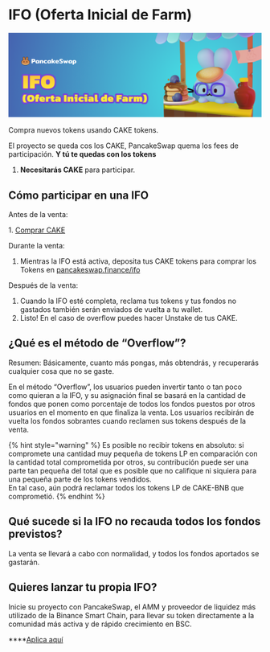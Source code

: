 # IFO (Oferta Inicial de Farm)



![](../../.gitbook/assets/ifo.png)

Compra nuevos tokens usando CAKE tokens.&#x20;

El proyecto se queda cos los CAKE, PancakeSwap quema los fees de participación. **Y tú te quedas con los tokens**

1. **Necesitarás CAKE** para participar.

## **Cómo participar en una IFO**



Antes de la venta:

&#x20; 1\. [Comprar CAKE](https://exchange.pancakeswap.finance/?\_gl=1\*1bc8owa\*\_ga\*ODA4ODE5MjM4LjE2MDUxNTI3NTE.\*\_ga\_334KNG3DMQ\*MTYwNTQ4OTEwNy4yNi4xLjE2MDU0ODkxMjcuMA..#/swap)

Durante la venta:

1. Mientras la IFO está activa, deposita tus CAKE tokens para comprar los Tokens en [pancakeswap.finance/ifo](https://pancakeswap.finance/ifo)

Después de la venta:

1. Cuando la IFO esté completa, reclama tus tokens y tus fondos no gastados también serán enviados de vuelta a tu wallet.
2. Listo! En el caso de overflow puedes hacer Unstake de tus CAKE.

## ¿Qué es el método de “Overflow”? <a href="#d74c" id="d74c"></a>

Resumen: Básicamente, cuanto más pongas, más obtendrás, y recuperarás cualquier cosa que no se gaste.

En el método “Overflow”, los usuarios pueden invertir tanto o tan poco como quieran a la IFO, y su asignación final se basará en la cantidad de fondos que ponen como porcentaje de todos los fondos puestos por otros usuarios en el momento en que finaliza la venta. Los usuarios recibirán de vuelta los fondos sobrantes cuando reclamen sus tokens después de la venta.

{% hint style="warning" %}
Es posible no recibir tokens en absoluto: si compromete una cantidad muy pequeña de tokens LP en comparación con la cantidad total comprometida por otros, su contribución puede ser una parte tan pequeña del total que es posible que no califique ni siquiera para una pequeña parte de los tokens vendidos. \
En tal caso, aún podrá reclamar todos los tokens LP de CAKE-BNB que comprometió.
{% endhint %}



## Qué sucede si la IFO no recauda todos los fondos previstos?

La venta se llevará a cabo con normalidad, y todos los fondos aportados se gastarán.

## Quieres lanzar tu propia IFO?

Inicie su proyecto con PancakeSwap, el AMM y proveedor de liquidez más utilizado de la Binance Smart Chain, para llevar su token directamente a la comunidad más activa y de rápido crecimiento en BSC.

****[Aplica aquí](https://docs.google.com/forms/d/e/1FAIpQLScGdT5rrVMr4WOWr08pvcroSeuIOtEJf1sVdQGVdcAOqryigQ/viewform)
